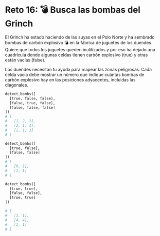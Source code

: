 # Reto 16: 💣 Busca las bombas del Grinch

El Grinch ha estado haciendo de las suyas en el Polo Norte y ha sembrado bombas de carbón explosivo 💣 en la fábrica de juguetes de los duendes. Quiere que todos los juguetes queden inutilizados y por eso ha dejado una cuadrícula donde algunas celdas tienen carbón explosivo (true) y otras están vacías (false).

Los duendes necesitan tu ayuda para mapear las zonas peligrosas. Cada celda vacía debe mostrar un número que indique cuántas bombas de carbón explosivo hay en las posiciones adyacentes, incluidas las diagonales.

```python
detect_bombs([
  [true, false, false],
  [false, true, false],
  [false, false, false]
])
# [
#   [1, 2, 1],
#   [2, 1, 1],
#   [1, 1, 1]
# ]

detect_bombs([
  [true, false],
  [false, false]
])
# [
#   [0, 1],
#   [1, 1]
# ]

detect_bombs([
  [true, true],
  [false, false],
  [true, true]
])

# [
#   [1, 1],
#   [4, 4],
#   [1, 1]
# ]
```